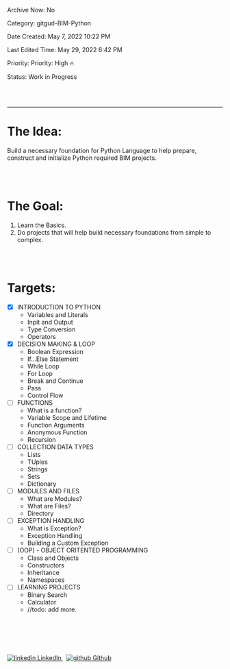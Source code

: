 Archive Now: No

Category: gitgud-BIM-Python

Date Created: May 7, 2022 10:22 PM

Last Edited Time: May 29, 2022 6:42 PM

Priority: Priority: High 🔥

Status: Work in Progress


<br>
</br>

---
# The Idea:

Build a necessary foundation for Python Language to help prepare, construct and initialize Python required BIM projects.

<br>
</br>

# The Goal:

1. Learn the Basics.
2. Do projects that will help build necessary foundations from simple to complex.

<br>
</br>

# Targets:

- [x]  INTRODUCTION TO PYTHON
    - Variables and Literals
    - Inpit and Output
    - Type Conversion
    - Operators
- [x]  DECISION MAKING & LOOP
    - Boolean Expression
    - If...Else Statement
    - While Loop
    - For Loop
    - Break and Continue
    - Pass
    - Control Flow
- [ ]  FUNCTIONS
    - What is a function?
    - Variable Scope and Lifetime
    - Function Arguments
    - Anonymous Function
    - Recursion
- [ ]  COLLECTION DATA TYPES
    - Lists
    - TUples
    - Strings
    - Sets
    - Dictionary
- [ ]  MODULES AND FILES
    - What are Modules?
    - What are Files?
    - Directory
- [ ]  EXCEPTION HANDLING
    - What is Exception?
    - Exception Handling
    - Building a Custom Exception
- [ ]  (OOP) - OBJECT ORITENTED PROGRAMMING
    - Class and Objects
    - Constructors
    - Inheritance
    - Namespaces
- [ ]  LEARNING PROJECTS
    - Binary Search
    - Calculator
    - //todo: add more.

<br>
</br>
<br>
</br>
<p>
  <a href="https://www.linkedin.com/in/binoootuliao/" rel="nofollow noreferrer">
    <img src="https://i.stack.imgur.com/gVE0j.png" alt="linkedin"> LinkedIn
  </a> &nbsp; 
  <a href="https://github.com/melbinoooo" rel="nofollow noreferrer">
    <img src="https://i.stack.imgur.com/tskMh.png" alt="github"> Github
  </a>
</p>


